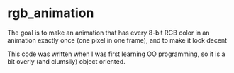 # rgb_animation

The goal is to make an animation that has every 8-bit RGB color in an animation exactly once (one pixel in one frame), and to make it look decent

This code was written when I was first learning OO programming, so it is a bit overly (and clumsily) object oriented.
